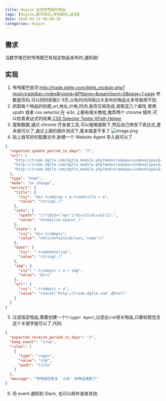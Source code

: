 ```yaml
---
title: Huginn 监控甩甩尾巴物品
tags: [Huginn,数字尾巴,甩甩尾巴,监控]
date: 2018-03-22 00:40:18
categories: Huginn
---
```


## 需求
当数字尾巴的甩甩尾巴有指定物品发布时,通知我!
## 实现
1. 甩甩尾巴首页:http://trade.dgtle.com/dgtle_module.php?mod=trade&ac=index&typeid=&PName=&searchsort=0&page=1,page 参数是页码,可以同时抓取2-3页,以免时间间隔过大发布的物品太多导致爬不到.
2. 抓取每个物品的标题,url,地址,价格,时间,是否交易完成,提取这几个属性,使用 xpath 或者 css selector,在 w3c 上都有相关教程,推荐两个 chrome 插件,可以检查表达式的结果,[CSS Selector Tester](https://chrome.google.com/webstore/detail/css-selector-tester/bbklnaodgoocmcdejoalmbjihhdkbfon),[XPath Helper](https://chrome.google.com/webstore/detail/xpath-helper/hgimnogjllphhhkhlmebbmlgjoejdpjl)
3. 提取数据,通过 chrome 开发者工具,可以粗略提取下,然后自己修改下表达式,基本就可以了,通过上面的插件测试下,基本就差不多了.![image.png](http://upload-images.jianshu.io/upload_images/1340121-f176a8bbecb5fa95.png?imageMogr2/auto-orient/strip%7CimageView2/2/w/1240)
4. 贴上我写好的配置文件,新建一个 Website Agent 导入就可以了.
```json
{
  "expected_update_period_in_days": "2",
  "url": [
    "http://trade.dgtle.com/dgtle_module.php?mod=trade&ac=index&typeid=&PName=&searchsort=0&page=1",
    "http://trade.dgtle.com/dgtle_module.php?mod=trade&ac=index&typeid=&PName=&searchsort=0&page=2",
    "http://trade.dgtle.com/dgtle_module.php?mod=trade&ac=index&typeid=&PName=&searchsort=0&page=3"
  ],
  "type": "html",
  "mode": "on_change",
  "extract": {
    "title": {
      "css": "div.tradetop > p.tradetitle > a",
      "value": "string(.)"
    },
    "info": {
      "xpath": "//*[@id=\"wp\"]/div[3]/div/p[1]/.",
      "value": "normalize-space(.)"
    },
    "state": {
      "css": "div.tradepic",
      "value": "not(contains(@class,'comp'))"
    },
    "date": {
      "css": ".tradedateline",
      "value": "string(.)"
    },
    "img": {
      "css": ".tradepic > a > img",
      "value": "@src"
    },
    "url": {
      "css": ".tradepic > a",
      "value": "concat('http://trade.dgtle.com',@href)"
    }
  }
}
```
5. 过滤指定物品,需要创建一个`Trigger Agent`,过滤出`小米`相关物品,只要标题包含这个关键字就可以了,代码:
```json
{
  "expected_receive_period_in_days": "2",
  "keep_event": "true",
  "rules": [
    {
      "type": "regex",
      "value": "小米",
      "path": "title"
    }
  ],
  "message": "甩甩尾巴有关 `小米` 的物品更新了"
}
```
6. 将 event 通知到 Slack, 也可以邮件或者其他.